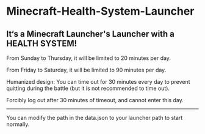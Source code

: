 # Minecraft-Health-System-Launcher 
It‘s a Minecraft Launcher's Launcher with a HEALTH SYSTEM!
---

From Sunday to Thursday, it will be limited to 20 minutes per day.

From Friday to Saturday, it will be limited to 90 minutes per day.

Humanized design: You can time out for 30 minutes every day to prevent quitting during the battle (but it is not recommended to time out). 

Forcibly log out after 30 minutes of timeout, and cannot enter this day.

---

You can modify the path in the data.json to your launcher path to start normally.
